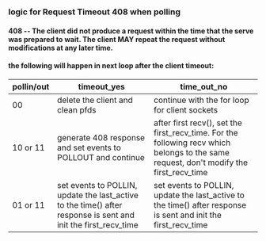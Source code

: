 ### logic for Request Timeout 408 when polling
#### 408 --  The client did not produce a request within the time that the serve was prepared to wait. The client MAY repeat the request without modifications at any later time.

#### the following will happen in next loop after the client timeout:
| pollin/out | timeout_yes | time_out_no |
| --- | --- | --- |
| 00 | delete the client and clean pfds | continue with the for loop for client sockets |
| 10 or 11 | generate 408 response and set events to POLLOUT and continue | after first recv(), set the first_recv_time. For the following recv which belongs to the same request, don't modify the first_recv_time |
| 01 or 11 | set events to POLLIN, update the last_active to the time() after response is sent and init the first_recv_time | set events to POLLIN, update the last_active to the time() after response is sent and init the first_recv_time|
